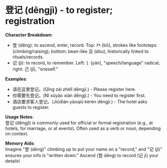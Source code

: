 # **登记 (dēngjì) - to register; registration**

**Character Breakdown**:  
- 登 (dēng): to ascend, enter, record. Top: 癶 (bō), strokes like footsteps (climbing/raising); bottom: bean-like 豆 (dòu), historically linked to rituals/records.  
- 记 (jì): to record, to remember. Left: 讠(yán), "speech/language" radical; right: 己 (jǐ), "oneself.”

**Examples**:  
- 请在这里登记。(Qǐng zài zhèlǐ dēngjì.) - Please register here.  
- 你需要先登记。(Nǐ xūyào xiān dēngjì.) - You need to register first.  
- 酒店要求客人登记。(Jiǔdiàn yāoqiú kèrén dēngjì.) - The hotel asks guests to register.

**Usage Notes**:  
登记 (dēngjì) is commonly used for official or formal registration (e.g., at hotels, for marriage, or at events). Often used as a verb or noun, depending on context.

**Memory Aids**:  
Imagine "登 (dēng)" climbing up to put your name on a "record," and "记 (jì)" ensures your info is "written down." Ascend (登 dēng) to record (记 jì) your details!